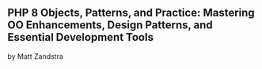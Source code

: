 ## PHP 8 Objects, Patterns, and Practice: Mastering OO Enhancements, Design Patterns, and Essential Development Tools

by Matt Zandstra